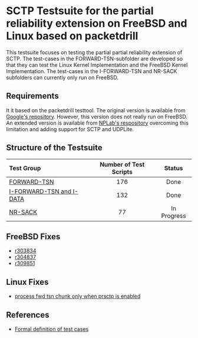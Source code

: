 # SCTP Testsuite for the partial reliability extension on FreeBSD and Linux based on packetdrill

This testsuite focuses on testing the partial partial reliability extension of SCTP.
The test-cases in the FORWARD-TSN-subfolder are developed so that they can test the Linux Kernel Implementation and the FreeBSD
Kernel Implementation. The test-cases in the I-FORWARD-TSN and NR-SACK subfolders can currently only run on FreeBSD.

## Requirements
It it based on the packetdrill testtool.
The original version is available from [Google's repository](https://github.com/google/packetdrill).
However, this version does not really run on FreeBSD.
An extended version is available from [NPLab's respository](https://github.com/nplab/packetdrill)
overcoming this limitation and adding support for SCTP and UDPLite.

## Structure of the Testsuite
| Test Group                                                                             |   Number of Test Scripts | Status        |
| :------------------------------------------------------------------------------------- | :----------------------: | :-----------: |
| [FORWARD-TSN](forward-tsn/README.md)                                                   |                      176 | Done          |
| [I-FORWARD-TSN and I-DATA](i-forward-tsn/README.md)                                    |                      132 | Done          |
| [NR-SACK](nr-sack/README.md)                                                           |                       77 | In Progress   |

## FreeBSD Fixes
* [r303834](https://svnweb.freebsd.org/changeset/base/303834)
* [r304837](https://svnweb.freebsd.org/changeset/base/304837)
* [r309851](https://svnweb.freebsd.org/changeset/base/309851)

## Linux Fixes
* [process fwd tsn chunk only when prsctp is enabled](https://www.spinics.net/lists/linux-sctp/msg05672.html)

## References
* [Formal definition of test cases](https://xdcc.fallout-hq.de/spec/)
